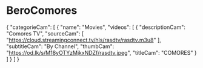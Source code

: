 # BeroComores
{
"categorieCam": [
{
"name": "Movies",
"videos": [
{
"descriptionCam": "Comores TV",
"sourceCam": [
"https://cloud.streamingconnect.tv/hls/rasdtv/rasdtv.m3u8"
],
"subtitleCam": "By Channel",
"thumbCam": "https://od.lk/s/M18yOTYzMjkxNDZf/rasdtv.jpeg",
"titleCam": "COMORES"
}
]
}
]
}
